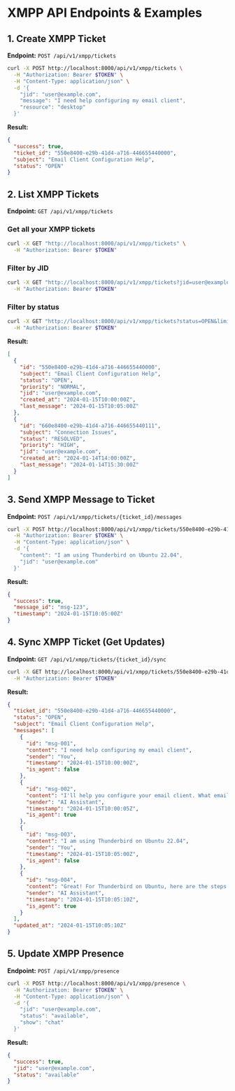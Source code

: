 # XMPP API Endpoints & Examples

## 1. Create XMPP Ticket

**Endpoint:** `POST /api/v1/xmpp/tickets`

```bash
curl -X POST http://localhost:8000/api/v1/xmpp/tickets \
  -H "Authorization: Bearer $TOKEN" \
  -H "Content-Type: application/json" \
  -d '{
    "jid": "user@example.com",
    "message": "I need help configuring my email client",
    "resource": "desktop"
  }'
```

**Result:**
```json
{
  "success": true,
  "ticket_id": "550e8400-e29b-41d4-a716-446655440000",
  "subject": "Email Client Configuration Help",
  "status": "OPEN"
}
```

## 2. List XMPP Tickets

**Endpoint:** `GET /api/v1/xmpp/tickets`

### Get all your XMPP tickets
```bash
curl -X GET "http://localhost:8000/api/v1/xmpp/tickets" \
  -H "Authorization: Bearer $TOKEN"
```

### Filter by JID
```bash
curl -X GET "http://localhost:8000/api/v1/xmpp/tickets?jid=user@example.com" \
  -H "Authorization: Bearer $TOKEN"
```

### Filter by status
```bash
curl -X GET "http://localhost:8000/api/v1/xmpp/tickets?status=OPEN&limit=10" \
  -H "Authorization: Bearer $TOKEN"
```

**Result:**
```json
[
  {
    "id": "550e8400-e29b-41d4-a716-446655440000",
    "subject": "Email Client Configuration Help",
    "status": "OPEN",
    "priority": "NORMAL",
    "jid": "user@example.com",
    "created_at": "2024-01-15T10:00:00Z",
    "last_message": "2024-01-15T10:05:00Z"
  },
  {
    "id": "660e8400-e29b-41d4-a716-446655440111",
    "subject": "Connection Issues",
    "status": "RESOLVED",
    "priority": "HIGH",
    "jid": "user@example.com",
    "created_at": "2024-01-14T14:00:00Z",
    "last_message": "2024-01-14T15:30:00Z"
  }
]
```

## 3. Send XMPP Message to Ticket

**Endpoint:** `POST /api/v1/xmpp/tickets/{ticket_id}/messages`

```bash
curl -X POST http://localhost:8000/api/v1/xmpp/tickets/550e8400-e29b-41d4-a716-446655440000/messages \
  -H "Authorization: Bearer $TOKEN" \
  -H "Content-Type: application/json" \
  -d '{
    "content": "I am using Thunderbird on Ubuntu 22.04",
    "jid": "user@example.com"
  }'
```

**Result:**
```json
{
  "success": true,
  "message_id": "msg-123",
  "timestamp": "2024-01-15T10:05:00Z"
}
```

## 4. Sync XMPP Ticket (Get Updates)

**Endpoint:** `GET /api/v1/xmpp/tickets/{ticket_id}/sync`

```bash
curl -X GET http://localhost:8000/api/v1/xmpp/tickets/550e8400-e29b-41d4-a716-446655440000/sync \
  -H "Authorization: Bearer $TOKEN"
```

**Result:**
```json
{
  "ticket_id": "550e8400-e29b-41d4-a716-446655440000",
  "status": "OPEN",
  "subject": "Email Client Configuration Help",
  "messages": [
    {
      "id": "msg-001",
      "content": "I need help configuring my email client",
      "sender": "You",
      "timestamp": "2024-01-15T10:00:00Z",
      "is_agent": false
    },
    {
      "id": "msg-002",
      "content": "I'll help you configure your email client. What email service are you using?",
      "sender": "AI Assistant",
      "timestamp": "2024-01-15T10:00:05Z",
      "is_agent": true
    },
    {
      "id": "msg-003",
      "content": "I am using Thunderbird on Ubuntu 22.04",
      "sender": "You",
      "timestamp": "2024-01-15T10:05:00Z",
      "is_agent": false
    },
    {
      "id": "msg-004",
      "content": "Great! For Thunderbird on Ubuntu, here are the steps...",
      "sender": "AI Assistant",
      "timestamp": "2024-01-15T10:05:10Z",
      "is_agent": true
    }
  ],
  "updated_at": "2024-01-15T10:05:10Z"
}
```

## 5. Update XMPP Presence

**Endpoint:** `POST /api/v1/xmpp/presence`

```bash
curl -X POST http://localhost:8000/api/v1/xmpp/presence \
  -H "Authorization: Bearer $TOKEN" \
  -H "Content-Type: application/json" \
  -d '{
    "jid": "user@example.com",
    "status": "available",
    "show": "chat"
  }'
```

**Result:**
```json
{
  "success": true,
  "jid": "user@example.com",
  "status": "available"
}
```